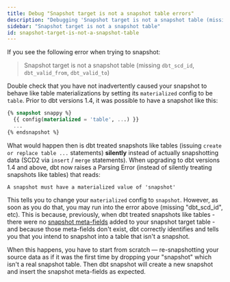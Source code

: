 ```yaml
---
title: Debug "Snapshot target is not a snapshot table errors"
description: "Debugging 'Snapshot target is not a snapshot table (missing "dbt_scd_id", "dbt_valid_from", "dbt_valid_to")' errors"
sidebar: "Snapshot target is not a snapshot table"
id: snapshot-target-is-not-a-snapshot-table
---
```


If you see the following error when trying to snapshot:

> Snapshot target is not a snapshot table (missing `dbt_scd_id`, `dbt_valid_from`, `dbt_valid_to`)

Double check that you have not inadvertently caused your snapshot to behave like table materializations by setting its `materialized` config to be `table`. Prior to dbt versions 1.4, it was possible to have a snapshot like this:

```sql
{% snapshot snappy %}
  {{ config(materialized = 'table', ...) }}
  ...
{% endsnapshot %}
```

What would happen then is dbt treated snapshots like tables (issuing `create or replace table ...` statements) **silently** instead of actually snapshotting data (SCD2 via `insert` / `merge` statements). When upgrading to dbt versions 1.4 and above, dbt now raises a Parsing Error (instead of silently treating snapshots like tables) that reads:

```
A snapshot must have a materialized value of 'snapshot'
```

This tells you to change your `materialized` config to `snapshot`. However, as soon as you do that, you may run into the error above (missing "dbt_scd_id", etc). This is because, previously, when dbt treated snapshots like tables - there were no [snapshot meta-fields](/docs/build/snapshots#snapshot-meta-fields) added to your snapshot target table - and because those meta-fields don't exist, dbt correctly identifies and tells you that you intend to snapshot into a table that isn't a snapshot.

When this happens, you have to start from scratch &mdash; re-snapshotting your source data as if it was the first time by dropping your "snapshot" which isn't a real snapshot table. Then dbt snapshot will create a new snapshot and insert the snapshot meta-fields as expected.

